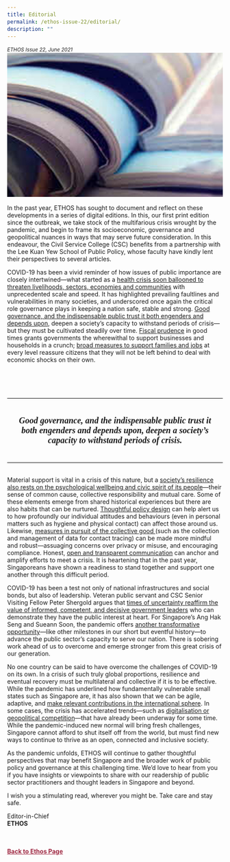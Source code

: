 ```yaml
---
title: Editorial
permalink: /ethos-issue-22/editorial/
description: ""
---
```

<style>

.back a
{
	color: #9f2943;
	font-weight: bold;
}

#banner img
{
	width:100%;
}
	
.author
{
border-bottom: 1px solid black;
margin-top:40px;
padding-bottom:30px;
border-top: 1px solid black;	

}

.author p {
	font-size: 0.9em;
	line-height:24px !important;
	}	

.break
{
   border-top: 1px solid  black;
   border-bottom: 1px solid black;
	 padding:20px;
	text-align:center;
	margin-top:50px;
}
	
.break1
{
font-family: Georgia;
	font-size:20px;
	font-style: italic;
	font-weight: bold;
}

.boxheader {
	color: white !important;
	}	

.containerbox {
	background-color: #B7C9E2;
	border-radius: 10px;
	padding: 5%;
	margin-top: 5%;
	
	}	

li {
	font-size: 15px !important;
	
	}	

</style>

<em><small>ETHOS Issue 22, June 2021</small></em>
<img src="/images/Cropped_images/Ethos_Issue_22/editorial_landing.jpg">

  
<p>In the past year, ETHOS has sought to document and reflect on these developments in a series of digital editions. In this, our first print edition since the outbreak, we take stock of the multifarious crisis wrought by the pandemic, and begin to frame its socioeconomic, governance and geopolitical nuances in ways that may serve future consideration. In this endeavour, the Civil Service College (CSC) benefits from a partnership with the Lee Kuan Yew School of Public Policy, whose faculty have kindly lent their perspectives to several articles.</p>  
  
<p>COVID-19 has been a vivid reminder of how issues of public importance are closely intertwined—what started as a <a target="_blank" href="/ethos-issue-22/taking-stock-of-an-unprecedented-pandemic/">health crisis soon ballooned to threaten livelihoods, sectors, economies and communities</a>&nbsp;with unprecedented scale and speed. It has highlighted prevailing faultlines and vulnerabilities in many societies, and underscored once again the critical role governance plays in keeping a nation safe, stable and strong. <a target="_blank" href="/ethos-issue-22/learning-from-crisis/">Good governance, and the indispensable public trust it both engenders and depends upon</a>, deepen a society’s capacity to withstand periods of crisis—but they must be cultivated steadily over time. <a target="_blank" href="/ethos-issue-22/fiscal-responses-to-covid-19-in-singapore-and-hong-kong/">Fiscal prudence</a>&nbsp;in good times grants governments the wherewithal to support businesses and households in a crunch; <a href="/ethos-issue-22/supporting-jobs-and-livelihoods-during-the-pandemic/">broad measures to support families and jobs</a>&nbsp;at every level reassure citizens that they will not be left behind to deal with economic shocks on their own.</p>  
  
<br>  
  
<div class="break">  
  
<p class="break1">  
Good governance, and the indispensable public trust it both engenders and depends upon, deepen a society’s capacity to withstand periods of crisis.  
</p>  
  
</div>  
  
<br>  
  
<p>Material support is vital in a crisis of this nature, but a <a target="_blank" href="/ethos-issue-22/strengthening-mental-wellbeing-in-a-pandemic/">society’s resilience also rests on the psychological wellbeing and civic spirit of its people</a>—their sense of common cause, collective responsibility and mutual care. Some of these elements emerge from shared historical experiences but there are also habits that can be nurtured. <a target="_blank" href="/ethos-issue-22/can-we-nudge-the-pandemic-away/">Thoughtful policy design</a>&nbsp;can help alert us to how profoundly our individual attitudes and behaviours (even in personal matters such as hygiene and physical contact) can affect those around us. Likewise, <a target="_blank" href="/ethos-issue-22/contact-tracing-tech-across-the-data-life-cycle/">measures in pursuit of the collective good </a>(such as the collection and management of data for contact tracing) can be made more mindful and robust—assuaging concerns over privacy or misuse, and encouraging compliance. Honest, <a target="_blank" href="/ethos-issue-22/the-role-of-public-communications-and-engagement-in-a-pandemic/">open and transparent communication</a>&nbsp;can anchor and amplify efforts to meet a crisis. It is heartening that in the past year, Singaporeans have shown a readiness to stand together and support one another through this difficult period.</p>  
  
<p>COVID-19 has been a test not only of national infrastructures and social bonds, but also of leadership. Veteran public servant and CSC Senior Visiting Fellow Peter Shergold argues that <a target="_blank" href="/ethos-issue-22/leadership-at-a-time-of-another-crisis/">times of uncertainty reaffirm the value of informed, competent, and decisive government leaders</a>&nbsp;who can demonstrate they have the public interest at heart. For Singapore’s Ang Hak Seng and Sueann Soon, the pandemic offers <a target="_blank" href="/ethos-issue-22/transformation-in-the-singapore-public-service-emerging-stronger-from-the-pandemic/">another transformative opportunity</a>—like other milestones in our short but eventful history—to advance the public sector’s capacity to serve our nation. There is sobering work ahead of us to overcome and emerge stronger from this great crisis of our generation.</p>  
  
<p>No one country can be said to have overcome the challenges of COVID-19 on its own. In a crisis of such truly global proportions, resilience and eventual recovery must be multilateral and collective if it is to be effective. While the pandemic has underlined how fundamentally vulnerable small states such as Singapore are, it has also shown that we can be agile, adaptive, and <a target="_blank" href="/ethos-issue-22/covid-19-and-singapores-health-diplomacy/">make relevant contributions in the international sphere</a>. In some cases, the crisis has accelerated trends—such as <a target="_blank" href="/ethos-issue-22/the-global-pandemic-us-china-relations-and-implications-for-singapore-and-asean/">digitalisation or geopolitical competition</a>—that have already been underway for some time. While the pandemic-induced new normal will bring fresh challenges, Singapore cannot afford to shut itself off from the world, but must find new ways to continue to thrive as an open, connected and inclusive society.</p>  
  
<p>As the pandemic unfolds, ETHOS will continue to gather thoughtful perspectives that may benefit Singapore and the broader work of public policy and governance at this challenging time. We’d love to hear from you if you have insights or viewpoints to share with our readership of public sector practitioners and thought leaders in Singapore and beyond.</p>  
  
<p>I wish you a stimulating read, wherever you might be. Take care and stay safe.</p>  
  
  
<p>Editor-in-Chief  
<br>  
<strong>ETHOS</strong></p>  
    
  




<br>
<br>	
<div class="back">
<a href="/ethos/">Back to Ethos Page</a>	
</div>